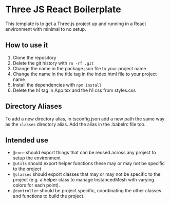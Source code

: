 # Three JS React Boilerplate

This template is to get a Three.js project up and running in a React environment with minimal to no setup.

## How to use it

1. Clone the repository
2. Delete the git history with `rm -rf .git`
3. Change the name in the package.json file to your project name
4. Change the name in the title tag in the index.html file to your project name
5. Install the dependencies with `npm install`
6. Delete the h1 tag in App.tsx and the h1 css from styles.css

## Directory Aliases

To add a new directory alias, in tsconfig.json add a new path the same way as the `classes` directory alias. Add the alias in the .babelrc file too.

## Intended use

- `@core` should export things that can be reused across any project to setup the environment
- `@utils` should export helper functions these may or may not be specific to the project
- `@classes` should export classes that may or may not be specific to the project (e.g. a helper class to manage InstancedMesh with varying colors for each point).
- `@controller` should be project specific, coordinating the other classes and functions to build the project.
